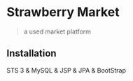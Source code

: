 ﻿# Strawberry Market
 > a used market platform

## Installation

STS 3 & MySQL & JSP & JPA & BootStrap